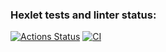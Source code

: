 ### Hexlet tests and linter status:
[![Actions Status](https://github.com/alexeylozenko/backend-project-lvl2/workflows/hexlet-check/badge.svg)](https://github.com/alexeylozenko/backend-project-lvl2/actions)
[![CI](https://github.com/alexeylozenko/backend-project-lvl2/actions/workflows/node.js.yml/badge.svg)](https://github.com/alexeylozenko/backend-project-lvl2/actions/workflows/node.js.yml)